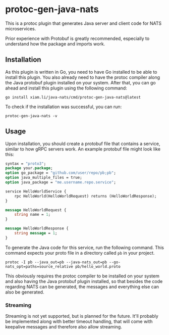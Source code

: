 # protoc-gen-java-nats

This is a protoc plugin that generates Java server and client code for NATS microservices.

Prior experience with Protobuf is greatly recommended, especially to understand how the package and imports work.

## Installation

As this plugin is written in Go, you need to have Go installed to be able to install this plugin.
You also already need to have the protoc compiler along the Java protobuf plugin installed on your system.
After that, you can go ahead and install this plugin using the following command:

```shell
go install xiam.li/java-nats/cmd/protoc-gen-java-nats@latest
```

To check if the installation was successful, you can run:

```shell
protoc-gen-java-nats -v
```

## Usage

Upon installation, you should create a protobuf file that contains a service, similar to how gRPC servers work.
An example protobuf file might look like this:

```protobuf
syntax = "proto3";
package your.package;
option go_package = "github.com/user/repo/pb;pb";
option java_multiple_files = true;
option java_package = "me.username.repo.service";

service HelloWorldService {
    rpc HelloWorld(HelloWorldRequest) returns (HelloWorldResponse);
}

message HelloWorldRequest {
    string name = 1;
}

message HelloWorldResponse {
    string message = 1;
}
```

To generate the Java code for this service, run the following command.
This command expects your proto file in a directory called `pb` in your project.

```shell
protoc -I pb --java_out=pb --java-nats_out=pb --go-nats_opt=paths=source_relative pb/hello_world.proto
```

This obviously requires the protoc compiler to be installed on your system
and also having the Java protobuf plugin installed, so that besides the code
regarding NATS can be generated, the messages and everything else can also be generated.

### Streaming

Streaming is not yet supported, but is planned for the future.
It'll probably be implemented along with better timeout handling,
that will come with keepalive messages and therefore also allow streaming.

